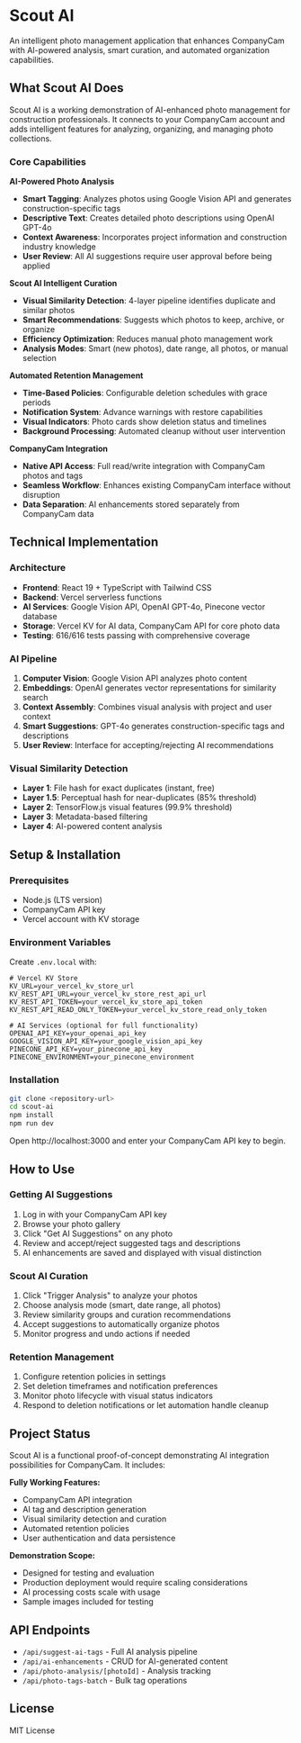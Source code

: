 # Scout AI

An intelligent photo management application that enhances CompanyCam with AI-powered analysis, smart curation, and automated organization capabilities.

## What Scout AI Does

Scout AI is a working demonstration of AI-enhanced photo management for construction professionals. It connects to your CompanyCam account and adds intelligent features for analyzing, organizing, and managing photo collections.

### Core Capabilities

**AI-Powered Photo Analysis**
- **Smart Tagging**: Analyzes photos using Google Vision API and generates construction-specific tags
- **Descriptive Text**: Creates detailed photo descriptions using OpenAI GPT-4o
- **Context Awareness**: Incorporates project information and construction industry knowledge
- **User Review**: All AI suggestions require user approval before being applied

**Scout AI Intelligent Curation**
- **Visual Similarity Detection**: 4-layer pipeline identifies duplicate and similar photos
- **Smart Recommendations**: Suggests which photos to keep, archive, or organize
- **Efficiency Optimization**: Reduces manual photo management work
- **Analysis Modes**: Smart (new photos), date range, all photos, or manual selection

**Automated Retention Management**
- **Time-Based Policies**: Configurable deletion schedules with grace periods
- **Notification System**: Advance warnings with restore capabilities
- **Visual Indicators**: Photo cards show deletion status and timelines
- **Background Processing**: Automated cleanup without user intervention

**CompanyCam Integration**
- **Native API Access**: Full read/write integration with CompanyCam photos and tags
- **Seamless Workflow**: Enhances existing CompanyCam interface without disruption
- **Data Separation**: AI enhancements stored separately from CompanyCam data

## Technical Implementation

### Architecture
- **Frontend**: React 19 + TypeScript with Tailwind CSS
- **Backend**: Vercel serverless functions
- **AI Services**: Google Vision API, OpenAI GPT-4o, Pinecone vector database
- **Storage**: Vercel KV for AI data, CompanyCam API for core photo data
- **Testing**: 616/616 tests passing with comprehensive coverage

### AI Pipeline
1. **Computer Vision**: Google Vision API analyzes photo content
2. **Embeddings**: OpenAI generates vector representations for similarity search
3. **Context Assembly**: Combines visual analysis with project and user context
4. **Smart Suggestions**: GPT-4o generates construction-specific tags and descriptions
5. **User Review**: Interface for accepting/rejecting AI recommendations

### Visual Similarity Detection
- **Layer 1**: File hash for exact duplicates (instant, free)
- **Layer 1.5**: Perceptual hash for near-duplicates (85% threshold)
- **Layer 2**: TensorFlow.js visual features (99.9% threshold)
- **Layer 3**: Metadata-based filtering
- **Layer 4**: AI-powered content analysis

## Setup & Installation

### Prerequisites
- Node.js (LTS version)
- CompanyCam API key
- Vercel account with KV storage

### Environment Variables
Create `.env.local` with:
```env
# Vercel KV Store
KV_URL=your_vercel_kv_store_url
KV_REST_API_URL=your_vercel_kv_store_rest_api_url
KV_REST_API_TOKEN=your_vercel_kv_store_api_token
KV_REST_API_READ_ONLY_TOKEN=your_vercel_kv_store_read_only_token

# AI Services (optional for full functionality)
OPENAI_API_KEY=your_openai_api_key
GOOGLE_VISION_API_KEY=your_google_vision_api_key
PINECONE_API_KEY=your_pinecone_api_key
PINECONE_ENVIRONMENT=your_pinecone_environment
```

### Installation
```bash
git clone <repository-url>
cd scout-ai
npm install
npm run dev
```

Open http://localhost:3000 and enter your CompanyCam API key to begin.

## How to Use

### Getting AI Suggestions
1. Log in with your CompanyCam API key
2. Browse your photo gallery
3. Click "Get AI Suggestions" on any photo
4. Review and accept/reject suggested tags and descriptions
5. AI enhancements are saved and displayed with visual distinction

### Scout AI Curation
1. Click "Trigger Analysis" to analyze your photos
2. Choose analysis mode (smart, date range, all photos)
3. Review similarity groups and curation recommendations
4. Accept suggestions to automatically organize photos
5. Monitor progress and undo actions if needed

### Retention Management
1. Configure retention policies in settings
2. Set deletion timeframes and notification preferences
3. Monitor photo lifecycle with visual status indicators
4. Respond to deletion notifications or let automation handle cleanup

## Project Status

Scout AI is a functional proof-of-concept demonstrating AI integration possibilities for CompanyCam. It includes:

**Fully Working Features:**
- CompanyCam API integration
- AI tag and description generation
- Visual similarity detection and curation
- Automated retention policies
- User authentication and data persistence

**Demonstration Scope:**
- Designed for testing and evaluation
- Production deployment would require scaling considerations
- AI processing costs scale with usage
- Sample images included for testing

## API Endpoints

- `/api/suggest-ai-tags` - Full AI analysis pipeline
- `/api/ai-enhancements` - CRUD for AI-generated content
- `/api/photo-analysis/[photoId]` - Analysis tracking
- `/api/photo-tags-batch` - Bulk tag operations

## License

MIT License